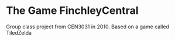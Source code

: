 # The Game FinchleyCentral

Group class project from CEN3031 in 2010. Based on a game called TiledZelda
